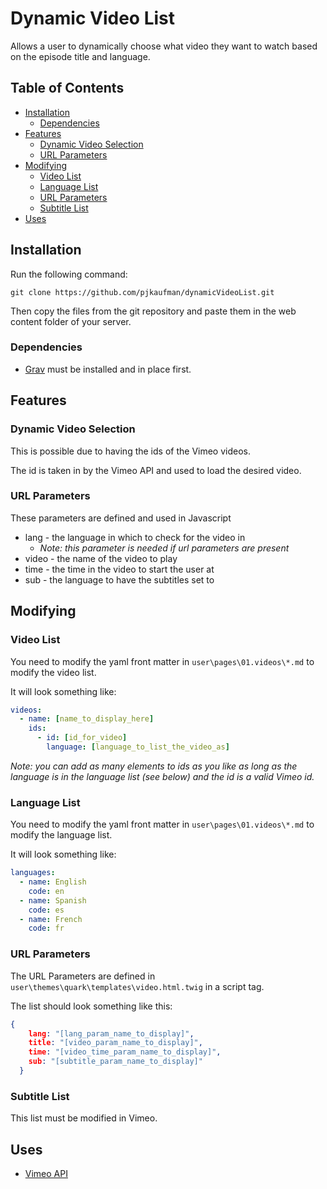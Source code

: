 # Dynamic Video List

Allows a user to dynamically choose what video they want to watch based on the episode title and language.

## Table of Contents

- [Installation](#Installation)
  - [Dependencies](#Dependencies)
- [Features](#Features)
  - [Dynamic Video Selection](#Dynamic-Video-Selection)
  - [URL Parameters](#URL-Parameters)
- [Modifying](#Modifying)
  - [Video List](#Video-List)
  - [Language List](#Language-List)
  - [URL Parameters](#URL-Parameters-1)
  - [Subtitle List](#Subtitle-List)
- [Uses](#Uses)

## Installation

Run the following command:

```
git clone https://github.com/pjkaufman/dynamicVideoList.git
```

Then copy the files from the git repository and paste them in the web content folder of your server.

### Dependencies

- [Grav](https://getgrav.org/) must be installed and in place first.

## Features

### Dynamic Video Selection

This is possible due to having the ids of the Vimeo videos.

The id  is taken in by the Vimeo API and used to load the desired video.

### URL Parameters

These parameters are defined and used in Javascript

- lang - the language in which to check for the video in
  - _Note: this parameter is needed if url parameters are present_
- video - the name of the video to play
- time - the time in the video to start the user at
- sub - the language to have the subtitles set to

## Modifying

### Video List

You need to modify the yaml front matter in `user\pages\01.videos\*.md` to modify the video list.

It will look something like: 
``` YAML
videos: 
  - name: [name_to_display_here]
    ids: 
      - id: [id_for_video]
        language: [language_to_list_the_video_as]
```
_Note: you can add as many elements to ids as you like as long as the language is in the language list (see below) and the id  is a valid Vimeo id._

### Language List

You need to modify the yaml front matter in `user\pages\01.videos\*.md` to modify the language list.

It will look something like: 
``` YAML
languages: 
  - name: English
    code: en
  - name: Spanish
    code: es
  - name: French
    code: fr
```

### URL Parameters

The URL Parameters are defined in `user\themes\quark\templates\video.html.twig` in a script tag.

The list should look something like this:
``` JSON
{
    lang: "[lang_param_name_to_display]", 
    title: "[video_param_name_to_display]", 
    time: "[video_time_param_name_to_display]",
    sub: "[subtitle_param_name_to_display]"
  }
```

### Subtitle List

This list must be modified in Vimeo. 

## Uses

- [Vimeo API](https://github.com/vimeo/player.js#vimeo-player-api---)
